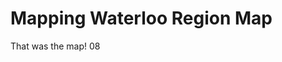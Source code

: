 Mapping Waterloo Region Map
===========================


<div id="map-searchbar"></div>
<div id="map"></div>

<p>That was the map! 08</p>

<script src="{{ site.baseurl }}/assets/js/leaflet.js"></script>
<script src="{{ site.baseurl }}/assets/js/leaflet-search.min.js"></script>
<!-- This has too many dependencies to load locally. -->
<script src="https://unpkg.com/leaflet-pip@1.1.0/leaflet-pip.js"></script>
<script src="{{ site.baseurl }}/assets/js/jquery-3.3.1.min.js"></script>
<script src="{{ site.baseurl }}/assets/js/leaflet.markercluster.js"></script>
<script src="{{ site.baseurl }}/assets/js/show-map.js"></script>

